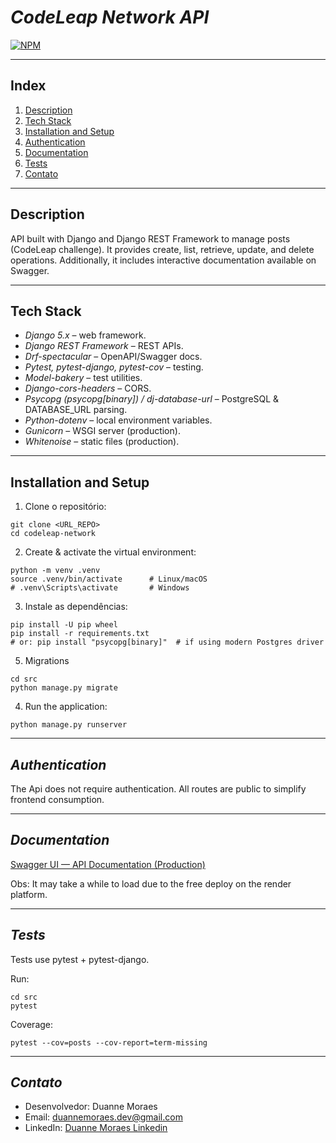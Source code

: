 # *CodeLeap Network API*
[![NPM](https://img.shields.io/npm/l/react)](https://github.com/Duannee/codeleap-network/blob/main/LICENSE)

---

## **Index**

1. [Description](#description)  
2. [Tech Stack](#tech-stack)  
3. [Installation and Setup](#installation-and-setup)    
4. [Authentication](#authentication)   
5. [Documentation](#documentation)    
6. [Tests](#tests)  
7. [Contato](#contato)

---

## **Description**
API built with Django and Django REST Framework to manage posts (CodeLeap challenge).
It provides create, list, retrieve, update, and delete operations.
Additionally, it includes interactive documentation available on Swagger.

---

## **Tech Stack**
- *Django 5.x* – web framework.
- *Django REST Framework* – REST APIs.
- *Drf-spectacular* – OpenAPI/Swagger docs.
- *Pytest, pytest-django, pytest-cov* – testing.
- *Model-bakery* – test utilities.
- *Django-cors-headers* – CORS.
- *Psycopg (psycopg[binary]) / dj-database-url* – PostgreSQL & DATABASE_URL parsing.
- *Python-dotenv* – local environment variables.
- *Gunicorn* – WSGI server (production).
- *Whitenoise* – static files (production).

---

## **Installation and Setup**

1. Clone o repositório:

```
git clone <URL_REPO>
cd codeleap-network

```

2. Create & activate the virtual environment:
```
python -m venv .venv
source .venv/bin/activate      # Linux/macOS
# .venv\Scripts\activate       # Windows

```

3. Instale as dependências:
 ```
 pip install -U pip wheel
 pip install -r requirements.txt
 # or: pip install "psycopg[binary]"  # if using modern Postgres driver
 ```

5. Migrations 
```
cd src
python manage.py migrate

```

4. Run the application:
```
python manage.py runserver
```

---

## *Authentication*

The Api does not require authentication. All routes are public to simplify frontend consumption.

---

## *Documentation*

[Swagger UI — API Documentation (Production)](https://codeleap-network-d77t.onrender.com/api/docs/swagger-ui/)

Obs: It may take a while to load due to the free deploy on the render platform.

---

## *Tests*

Tests use pytest + pytest-django.

Run:
```
cd src
pytest
```
Coverage:
```
pytest --cov=posts --cov-report=term-missing

```

---


## *Contato*
- Desenvolvedor: Duanne Moraes
- Email: duannemoraes.dev@gmail.com
- LinkedIn: [Duanne Moraes Linkedin](https://www.linkedin.com/in/duanne-moraes-7a0376278/)

















  





